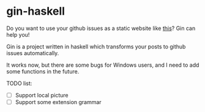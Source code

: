 # gin-haskell

Do you want to use your github issues as a static website like [this](https://github.com/lifesinger/blog/issues)? Gin can help you!

Gin is a project written in haskell which transforms your posts to github issues automatically.

It works now, but there are some bugs for Windows users, and I need to add some functions in the future.

TODO list:
- [ ] Support local picture
- [ ] Support some extension grammar
